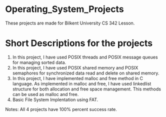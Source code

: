 # Operating_System_Projects
These projects are made for Bilkent University CS 342 Lesson.
# Short Descriptions for the projects
1. In this project, I have used POSIX threads and POSIX message queues for managing sorted data.
2. In this project, I have used POSIX shared memory and POSIX semaphores for synchronized data read and delete on shared memory.
3. In this project, I have implemented malloc and free method in C language. As implemented in malloc and free, I have used linkedlist structure for both allocation and free space management. This methods can be used as malloc and free.
4. Basic File System Implentation using FAT.

Notes: All 4 projects have 100% percent success rate.
